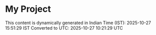 # My Project

This content is dynamically generated in Indian Time (IST): 2025-10-27 15:51:29 IST
Converted to UTC: 2025-10-27 10:21:29 UTC
